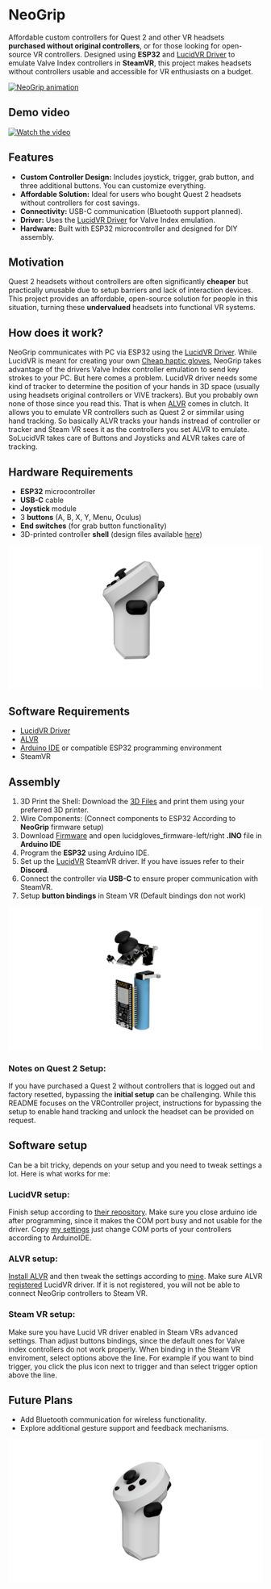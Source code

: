 # NeoGrip
Affordable custom controllers for Quest 2 and other VR headsets **purchased without original controllers**, or for those looking for open-source VR controllers. Designed using **ESP32** and [LucidVR Driver](https://github.com/LucidVR/opengloves-driver "LucidVR Driver") to emulate Valve Index controllers in **SteamVR**, this project makes headsets without controllers usable and accessible for VR enthusiasts on a budget.

[![NeoGrip animation](https://github.com/AthemiS13/NeoGrip/blob/main/Assets/animation.gif "NeoGrip animation")](https://github.com/AthemiS13/NeoGrip/blob/main/Assets/animation.gif "NeoGrip animation")
## Demo video
[![Watch the video](https://img.youtube.com/vi/AhS3Zu6njnE/default.jpg)](https://youtu.be/AhS3Zu6njnE?si=yEACRPgUvw43rx8U)

## Features
- **Custom Controller Design:** Includes joystick, trigger, grab button, and three additional buttons. You can customize everything.
- **Affordable Solution:** Ideal for users who bought Quest 2 headsets without controllers for cost savings.
- **Connectivity:** USB-C communication (Bluetooth support planned).
- **Driver:** Uses the [LucidVR Driver](https://github.com/LucidVR/opengloves-driver "LucidVR Driver") for Valve Index emulation.
- **Hardware:** Built with ESP32 microcontroller and designed for DIY assembly.

## Motivation
Quest 2 headsets without controllers are often significantly **cheaper** but practically unusable due to setup barriers and lack of interaction devices. This project provides an affordable, open-source solution for people in this situation, turning these **undervalued** headsets into functional VR systems.

## How does it work?
NeoGrip communicates with PC via ESP32 using the [LucidVR Driver](https://github.com/LucidVR/opengloves-driver "LucidVR"). While LucidVR is meant for creating your own [Cheap haptic gloves](https://github.com/LucidVR/lucidgloves "Cheap haptic gloves"), NeoGrip takes advantage of the drivers Valve Index controller emulation to send key strokes to your PC. But here comes a problem. LucidVR driver needs some kind of tracker to determine the position of your hands in 3D space (usually using headsets original controllers or VIVE trackers). But you probably own none of those since you read this. That is when [ALVR](https://github.com/alvr-org/ALVR "ALVR") comes in clutch. It allows you to emulate VR controllers such as Quest 2 or simmilar using hand tracking. So basically ALVR tracks your hands instread of controller or tracker and Steam VR sees it as the controllers you set ALVR to emulate.  SoLucidVR takes care of Buttons and Joysticks and ALVR takes care of tracking.

## Hardware Requirements
- **ESP32** microcontroller
- **USB-C** cable
- **Joystick** module
- 3 **buttons** (A, B, X, Y, Menu, Oculus)
- **End switches** (for grab button functionality)
- 3D-printed controller **shell** (design files available [here](https://github.com/AthemiS13/NeoGrip/tree/main/3D-Files "here"))

[![Side](https://github.com/AthemiS13/NeoGrip/blob/main/Assets/side.png "Side")](https://github.com/AthemiS13/NeoGrip/blob/main/Assets/side.png "Side")

## Software Requirements
- [LucidVR Driver](https://github.com/LucidVR/opengloves-driver "LucidVR Driver")
- [ALVR](https://github.com/alvr-org/ALVR "ALVR")
- [Arduino IDE](https://www.arduino.cc/en/software "Arduino IDE") or compatible ESP32 programming environment
- SteamVR

## Assembly
1. 3D Print the Shell: Download the [3D Files](https://github.com/AthemiS13/NeoGrip/tree/main/3D-Files "here") and print them using your preferred 3D printer.
2. Wire Components: (Connect components to ESP32 According to **NeoGrip** firmware setup)
3. Download [Firmware](https://github.com/AthemiS13/NeoGrip/tree/main/VR-Firmware "Firmware") and open lucidgloves_firmware-left/right **.INO** file in **Arduino IDE**
4. Program the **ESP32** using Arduino IDE.
5. Set up the [LucidVR](https://github.com/LucidVR/opengloves-driver "LucidVR") SteamVR driver. If you have issues refer to their **Discord**.
6. Connect the controller via **USB-C** to ensure proper communication with SteamVR.
7. Setup **button bindings** in Steam VR (Default bindings don not work)

[![Assembly](https://github.com/AthemiS13/NeoGrip/blob/main/Assets/electro.png "Assembly")](https://github.com/AthemiS13/NeoGrip/blob/main/Assets/electro.png "Assembly")

### Notes on Quest 2 Setup:
If you have purchased a Quest 2 without controllers that is logged out and factory resetted, bypassing the **initial setup** can be challenging. While this README focuses on the VRController project, instructions for bypassing the setup to enable hand tracking and unlock the headset can be provided on request.
## Software setup
Can be a bit tricky, depends on your setup and you need to tweak settings a lot. Here is what works for me:

### LucidVR setup:
Finish setup according to [their repository](https://github.com/LucidVR/lucidgloves "their repository"). Make sure you close arduino ide after programming, since it makes the COM port busy and not usable for the driver. Copy [my settings](https://github.com/AthemiS13/NeoGrip/tree/main/Config/LucidVR-Driver "my settings") just change COM ports of your controllers according to ArduinoIDE.

### ALVR setup:
[Install ALVR](https://github.com/alvr-org/ALVR/wiki/Installation-guide) and then tweak the settings according to [mine](https://github.com/AthemiS13/NeoGrip/tree/main/Config/ALVR "mine"). Make sure ALVR [registered](https://github.com/AthemiS13/NeoGrip/blob/main/Config/ALVR/ALVRSETUP5.png "registered") LucidVR driver. If it is not registered, you will not be able to connect NeoGrip controllers to Steam VR.

### Steam VR setup:
Make sure you have Lucid VR driver enabled in Steam VRs advanced settings. Than adjust buttons bindings, since the default ones for Valve index controllers do not work properly. When binding in the Steam VR enviroment, select options above the line. For example if you want to bind trigger, you click the plus icon next to trigger and than select trigger option above the line.

## Future Plans
- Add Bluetooth communication for wireless functionality.
- Explore additional gesture support and feedback mechanisms.

[![basic](https://github.com/AthemiS13/NeoGrip/blob/main/Assets/basic.png "basic")](https://github.com/AthemiS13/NeoGrip/blob/main/Assets/basic.png "basic")

